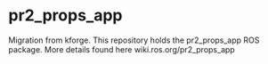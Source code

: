 pr2_props_app
=============

Migration from kforge. This repository holds the pr2_props_app ROS package. More details found here wiki.ros.org/pr2_props_app
